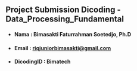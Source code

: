 ## Project Submission Dicoding - Data_Processing_Fundamental

- #### Nama        : Bimasakti Faturrahman Soetedjo, Ph.D
- #### Email       : riqjuniorbimasakti@gmail.com
- #### DicodingID  : Bimatech
